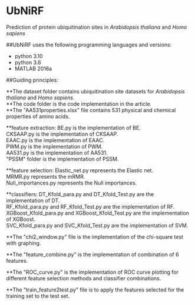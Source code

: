 # UbNiRF
Prediction of protein ubiquitination sites in *Arabidopsis thaliana* and *Homo sapiens*

##UbNiRF uses the following programming languages and versions:
* python 3.10
* python 3.6
* MATLAB 2016a


##Guiding principles:

**The dataset folder contains ubiquitination site datasets for *Arabidopsis thaliana* and *Homo sapiens*.  
**The code folder is the code implementation in the article.  
**The "AA531properties.xlsx" file contains 531 physical and chemical properties of amino acids.

**feature extraction:
   BE.py is the implementation of BE.  
   CKSAAP.py is the implementation of CKSAAP.  
   EAAC.py is the implementation of EAAC.  
   PWM.py is the implementation of PWM.  
   AA531.py is the implementation of AA531.  
   "PSSM" folder is the implementation of PSSM.
   
**feature selection:
   Elastic_net.py represents the Elastic net.  
   MRMR.py represents the mRMR.  
   Null_importances.py represents the Null importances.
  
**classifiers:
   DT_Kfold_para.py and DT_Kfold_Test.py are the implementation of DT.  
   RF_Kfold_para.py and RF_Kfold_Test.py are the implementation of RF.  
   XGBoost_Kfold_para.py and XGBoost_Kfold_Test.py are the implementation of XGBoost.  
   SVC_Kfold_para.py and SVC_Kfold_Test.py are the implementation of SVM.

   **The "chi2_window.py" file is the implementation of the chi-square test with graphing.
   
   **The "feature_combine.py" is the implementation of combination of 6 features.
   
   **The "ROC_curve.py" is the implementation of ROC curve plotting for different feature selection methods and classifier combinations.
   
   **The "train_feature2test.py" file is to apply the features selected for the training set to the test set.

   
